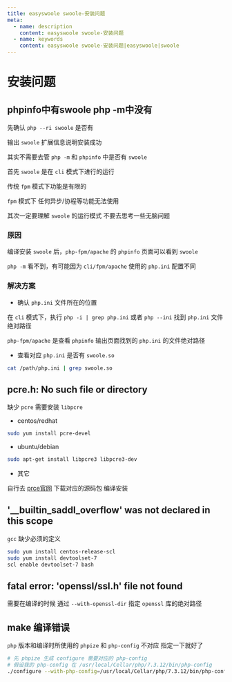 ```yaml
---
title: easyswoole swoole-安装问题
meta:
  - name: description
    content: easyswoole swoole-安装问题
  - name: keywords
    content: easyswoole swoole-安装问题|easyswoole|swoole
---
```


# 安装问题

## phpinfo中有swoole php -m中没有

先确认 `php --ri swoole` 是否有
     
输出 `swoole` 扩展信息说明安装成功

其实不需要去管 `php -m` 和 `phpinfo` 中是否有 `swoole`  

首先 `swoole` 是在 `cli` 模式下进行的运行   

传统 `fpm` 模式下功能是有限的

`fpm` 模式下 任何异步/协程等功能无法使用

其次一定要理解 `swoole` 的运行模式 不要去思考一些无脑问题

### 原因

编译安装 `swoole` 后，`php-fpm/apache` 的 `phpinfo` 页面可以看到 `swoole`
    
`php -m` 看不到，有可能因为 `cli/fpm/apache` 使用的 `php.ini` 配置不同

### 解决方案

- 确认 `php.ini` 文件所在的位置

在 `cli` 模式下，执行 `php -i | grep php.ini` 或者 `php --ini` 找到 `php.ini` 文件绝对路径

`php-fpm/apache` 是查看 `phpinfo` 输出页面找到的 `php.ini` 的文件绝对路径

- 查看对应 `php.ini` 是否有 `swoole.so`

```bash
cat /path/php.ini | grep swoole.so
```

## pcre.h: No such file or directory

缺少 `pcre` 需要安装 `libpcre`

- centos/redhat

```bash
sudo yum install pcre-devel
```

- ubuntu/debian

```bash
sudo apt-get install libpcre3 libpcre3-dev
```

- 其它

自行去 [prce官网](http://www.pcre.org/) 下载对应的源码包 编译安装

## '__builtin_saddl_overflow' was not declared in this scope

`gcc` 缺少必须的定义

```bash
sudo yum install centos-release-scl
sudo yum install devtoolset-7
scl enable devtoolset-7 bash
```

## fatal error: 'openssl/ssl.h' file not found

需要在编译的时候 通过 `--with-openssl-dir` 指定 `openssl` 库的绝对路径


## make 编译错误

`php` 版本和编译时所使用的 `phpize` 和 `php-config` 不对应 指定一下就好了

```bash
# 先 phpize 生成 configure 需要对应的 php-config
# 假设我的 php-config 在 /usr/local/Cellar/php/7.3.12/bin/php-config
./configure --with-php-config=/usr/local/Cellar/php/7.3.12/bin/php-config
```